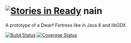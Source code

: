 [![Stories in Ready](https://badge.waffle.io/danielchesters/nain.png?label=ready&title=Ready)](https://waffle.io/danielchesters/nain)
nain
====

A prototype of a Dwarf Fortress like in Java 8 and libGDX

[![Build Status](https://travis-ci.org/DanielChesters/nain.svg?branch=master)](https://travis-ci.org/DanielChesters/nain)
[![Coverage Status](https://coveralls.io/repos/DanielChesters/nain/badge.png?branch=master)](https://coveralls.io/r/DanielChesters/nain?branch=polygon_map_generation)
